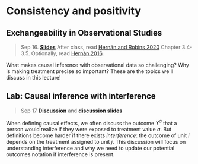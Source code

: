 
# Consistency and positivity

## Exchangeability in Observational Studies

> Sep 16. [**Slides**](assets/slides/3-1_goodQuestion_fa25.pdf) After class, read [Hernán and Robins 2020](https://www.hsph.harvard.edu/miguel-hernan/causal-inference-book/) Chapter 3.4-3.5. Optionally, read [Hernán 2016](https://www.ncbi.nlm.nih.gov/pmc/articles/PMC5207342/).

What makes causal inference with observational data so challenging? Why is making treatment precise so important? These are the topics we'll discuss in this lecture!


## Lab: Causal inference with interference

> Sep 17  [**Discussion**](discussion-4.-interference-and-stat-review) and [**discussion slides**](assets/discussions/discussion4-interference.pdf)

When defining causal effects, we often discuss the outcome $Y^a$ that a person would realize if they were exposed to treatment value $a$. But definitions become harder if there exists *interference*: the outcome of unit $i$ depends on the treatment assigned to unit $j$. This discussion will focus on understanding interference and why we need to update our potential outcomes notation if interference is present.

